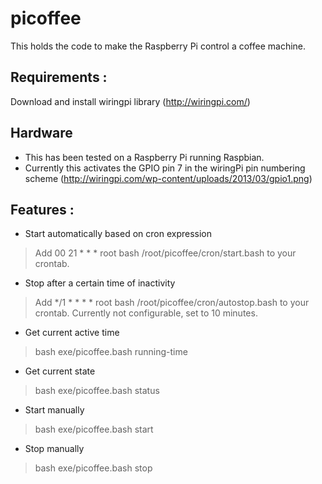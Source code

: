 # picoffee

This holds the code to make the Raspberry Pi control a coffee machine.

## Requirements : 

Download and install wiringpi library (http://wiringpi.com/)

## Hardware

* This has been tested on a Raspberry Pi running Raspbian.
* Currently this activates the GPIO pin 7 in the wiringPi pin numbering scheme (http://wiringpi.com/wp-content/uploads/2013/03/gpio1.png)


## Features : 

* Start automatically based on cron expression
> Add 00 21 * * * root bash /root/picoffee/cron/start.bash to your crontab.


* Stop after a certain time of inactivity
> Add */1 * * * * root bash /root/picoffee/cron/autostop.bash to your crontab.
> Currently not configurable, set to 10 minutes.

* Get current active time
> bash exe/picoffee.bash running-time

* Get current state
> bash exe/picoffee.bash status

* Start manually
> bash exe/picoffee.bash start

* Stop manually
> bash exe/picoffee.bash stop

